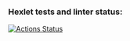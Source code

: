 ### Hexlet tests and linter status:
[![Actions Status](https://github.com/eversim/python-project-lvl1/workflows/hexlet-check/badge.svg)](https://github.com/eversim/python-project-lvl1/actions)